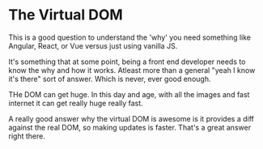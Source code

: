 # The Virtual DOM

This is a good question to understand the 'why' you need something like Angular, React, or Vue versus just using vanilla JS.

It's something that at some point, being a front end developer needs to know the why and how it works. Atleast more than a general "yeah I know it's there" sort of answer. Which is never, ever good enough.

THe DOM can get huge. In this day and age, with all the images and fast internet it can get really huge really fast.

A really good answer why the virtual DOM is awesome is it provides a diff against the real DOM, so making updates is faster. That's a great answer right there.

